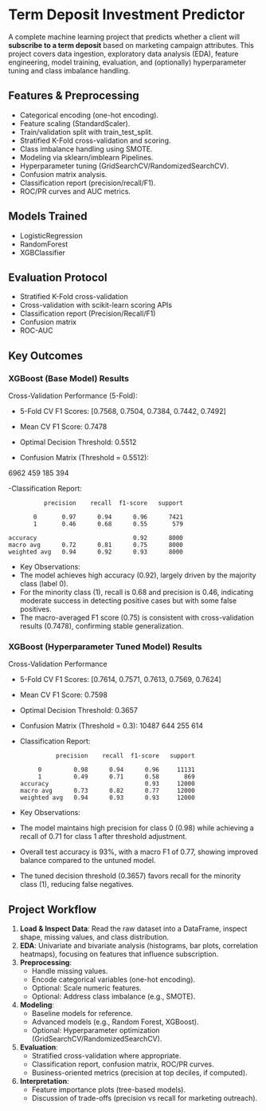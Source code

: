 # Term Deposit Investment Predictor

A complete machine learning project that predicts whether a client will **subscribe to a term deposit** based on marketing campaign attributes. 
This project covers data ingestion, exploratory data analysis (EDA), feature engineering, model training, evaluation, and (optionally) hyperparameter tuning and class imbalance handling.

## Features & Preprocessing
- Categorical encoding (one-hot encoding).
- Feature scaling (StandardScaler).
- Train/validation split with train_test_split.
- Stratified K-Fold cross-validation and scoring.
- Class imbalance handling using SMOTE.
- Modeling via sklearn/imblearn Pipelines.
- Hyperparameter tuning (GridSearchCV/RandomizedSearchCV).
- Confusion matrix analysis.
- Classification report (precision/recall/F1).
- ROC/PR curves and AUC metrics.


## Models Trained
- LogisticRegression
- RandomForest
- XGBClassifier


## Evaluation Protocol
- Stratified K-Fold cross-validation
- Cross-validation with scikit-learn scoring APIs
- Classification report (Precision/Recall/F1)
- Confusion matrix
- ROC-AUC


## Key Outcomes

### XGBoost (Base Model) Results

Cross-Validation Performance (5-Fold): 

- 5-Fold CV F1 Scores: [0.7568, 0.7504, 0.7384, 0.7442, 0.7492]

- Mean CV F1 Score: 0.7478

- Optimal Decision Threshold: 0.5512

- Confusion Matrix (Threshold = 0.5512):

6962  459
185   394
 
-Classification Report:

              precision    recall  f1-score   support

           0       0.97      0.94      0.96      7421
           1       0.46      0.68      0.55       579

    accuracy                           0.92      8000
    macro avg      0.72      0.81      0.75      8000
    weighted avg   0.94      0.92      0.93      8000

- Key Observations:
- The model achieves high accuracy (0.92), largely driven by the majority class (label 0).
- For the minority class (1), recall is 0.68 and precision is 0.46, indicating moderate success in detecting positive cases but with some false positives.
- The macro-averaged F1 score (0.75) is consistent with cross-validation results (0.7478), confirming stable generalization.

### XGBoost (Hyperparameter Tuned Model) Results

Cross-Validation Performance

- 5-Fold CV F1 Scores: [0.7614, 0.7571, 0.7613, 0.7569, 0.7624]

- Mean CV F1 Score: 0.7598

- Optimal Decision Threshold: 0.3657

- Confusion Matrix (Threshold = 0.3):
  10487   644
  255     614
 
- Classification Report:

                precision    recall  f1-score   support

           0         0.98      0.94      0.96     11131
           1         0.49      0.71      0.58       869
      accuracy                           0.93     12000
      macro avg      0.73      0.82      0.77     12000
      weighted avg   0.94      0.93      0.93     12000

- Key Observations:
- The model maintains high precision for class 0 (0.98) while achieving a recall of 0.71 for class 1 after threshold adjustment.
- Overall test accuracy is 93%, with a macro F1 of 0.77, showing improved balance compared to the untuned model.
- The tuned decision threshold (0.3657) favors recall for the minority class (1), reducing false negatives. 

## Project Workflow

1. **Load & Inspect Data**: Read the raw dataset into a DataFrame, inspect shape, missing values, and class distribution.
2. **EDA**: Univariate and bivariate analysis (histograms, bar plots, correlation heatmaps), focusing on features that influence subscription.
3. **Preprocessing**:
   - Handle missing values.
   - Encode categorical variables (one-hot encoding).
   - Optional: Scale numeric features.
   - Optional: Address class imbalance (e.g., SMOTE).
4. **Modeling**:
   - Baseline models for reference.
   - Advanced models (e.g., Random Forest, XGBoost).
   - Optional: Hyperparameter optimization (GridSearchCV/RandomizedSearchCV).
5. **Evaluation**:
   - Stratified cross-validation where appropriate.
   - Classification report, confusion matrix, ROC/PR curves.
   - Business-oriented metrics (precision at top deciles, if computed).
6. **Interpretation**:
   - Feature importance plots (tree-based models).
   - Discussion of trade-offs (precision vs recall for marketing outreach).
